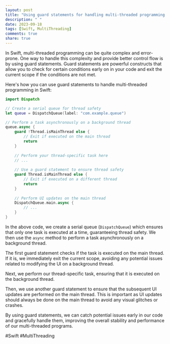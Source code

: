 ```yaml
---
layout: post
title: "Using guard statements for handling multi-threaded programming in Swift"
description: " "
date: 2023-09-18
tags: [Swift, MultiThreading]
comments: true
share: true
---
```


In Swift, multi-threaded programming can be quite complex and error-prone. One way to handle this complexity and provide better control flow is by using guard statements. Guard statements are powerful constructs that allow you to check for certain conditions early on in your code and exit the current scope if the conditions are not met. 

Here's how you can use guard statements to handle multi-threaded programming in Swift:

```swift
import Dispatch

// Create a serial queue for thread safety
let queue = DispatchQueue(label: "com.example.queue")

// Perform a task asynchronously on a background thread
queue.async {
    guard !Thread.isMainThread else {
        // Exit if executed on the main thread
        return
    }
    
    // Perform your thread-specific task here
    // ...
    
    // Use a guard statement to ensure thread safety
    guard Thread.isMainThread else {
        // Exit if executed on a different thread
        return
    }
    
    // Perform UI updates on the main thread
    DispatchQueue.main.async {
        // ...
    }
}
```

In the above code, we create a serial queue (`DispatchQueue`) which ensures that only one task is executed at a time, guaranteeing thread safety. We then use the `async` method to perform a task asynchronously on a background thread.

The first guard statement checks if the task is executed on the main thread. If it is, we immediately exit the current scope, avoiding any potential issues related to modifying the UI on a background thread.

Next, we perform our thread-specific task, ensuring that it is executed on the background thread.

Then, we use another guard statement to ensure that the subsequent UI updates are performed on the main thread. This is important as UI updates should always be done on the main thread to avoid any visual glitches or crashes.

By using guard statements, we can catch potential issues early in our code and gracefully handle them, improving the overall stability and performance of our multi-threaded programs.

#Swift #MultiThreading